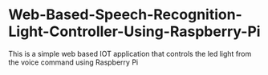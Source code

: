 # Web-Based-Speech-Recognition-Light-Controller-Using-Raspberry-Pi
This is a simple web based IOT application that controls the led light from the voice command using Raspberry Pi
